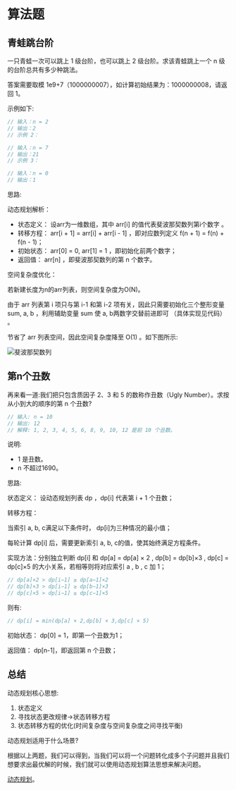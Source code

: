 # 算法题

## 青蛙跳台阶

一只青蛙一次可以跳上 1 级台阶，也可以跳上 2 级台阶。求该青蛙跳上一个 n 级的台阶总共有多少种跳法。

答案需要取模 1e9+7（1000000007），如计算初始结果为：1000000008，请返回 1。

示例如下:

```js
// 输入：n = 2
// 输出：2
// 示例 2：

// 输入：n = 7
// 输出：21
// 示例 3：

// 输入：n = 0
// 输出：1
```

思路:

动态规划解析：

* 状态定义： 设arr为一维数组，其中 arr[i] 的值代表斐波那契数列第i个数字 。
* 转移方程： arr[i + 1] = arr[i] + arr[i - 1] ，即对应数列定义 f(n + 1) = f(n) + f(n - 1)；
* 初始状态： arr[0] = 0, arr[1] = 1 ，即初始化前两个数字；
* 返回值： arr[n] ，即斐波那契数列的第 n 个数字。

空间复杂度优化：

若新建长度为n的arr列表，则空间复杂度为O(N)。

由于 arr 列表第 i 项只与第 i-1 和第 i-2 项有关，因此只需要初始化三个整形变量 sum, a, b ，利用辅助变量 sum 使 a, b两数字交替前进即可 （具体实现见代码） 。

节省了 arr 列表空间，因此空间复杂度降至 O(1) 。如下图所示:

<div class="image-container">
    <img src="https://eveningwater.github.io/to-offer/images/fib-1.png" alt="斐波那契数列" title="斐波那契数列" >
</div>

## 第n个丑数

再来看一道:我们把只包含质因子 2、3 和 5 的数称作丑数（Ugly Number）。求按从小到大的顺序的第 n 个丑数?

```js
// 输入: n = 10
// 输出: 12
// 解释: 1, 2, 3, 4, 5, 6, 8, 9, 10, 12 是前 10 个丑数。
```

说明:

* 1 是丑数。
* n 不超过1690。


思路:

状态定义： 设动态规划列表 dp ，dp[i] 代表第 i + 1 个丑数；

转移方程：

当索引 a, b, c满足以下条件时， dp[i]为三种情况的最小值；

每轮计算 dp[i] 后，需要更新索引 a, b, c的值，使其始终满足方程条件。

实现方法：分别独立判断 dp[i] 和 dp[a] = dp[a] × 2 , dp[b] = dp[b]×3 , dp[c] = dp[c]×5 的大小关系，若相等则将对应索引 a , b , c 加 1；

```js
// dp[a]×2 > dp[i−1] ≥ dp[a−1]×2
// dp[b]×3 > dp[i−1] ≥ dp[b−1]×3
// dp[c]×5 > dp[i−1] ≥ dp[c−1]×5
```

则有:

```js
// dp[i] = min(dp[a] × 2,dp[b] × 3,dp[c] × 5)
```

初始状态： dp[0] = 1，即第一个丑数为1；

返回值： dp[n-1]，即返回第 n 个丑数；

## 总结

动态规划核心思想:

1. 状态定义
2. 寻找状态更改规律->状态转移方程
3. 状态转移方程的优化(时间复杂度与空间复杂度之间寻找平衡)

动态规划适用于什么场景?

根据以上两题，我们可以得到，当我们可以将一个问题转化成多个子问题并且我们想要求出最优解的时候，我们就可以使用动态规划算法思想来解决问题。

[动态规划](https://baike.baidu.com/item/%E5%8A%A8%E6%80%81%E8%A7%84%E5%88%92/529408?fr=aladdin)。
